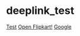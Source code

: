 # deeplink_test

[Test](fenix-dev://settings_wallpaper)
<a href="flipkart://app"> Open Flipkart!</a>
<a href="https://www.google.com/">Google</a>
